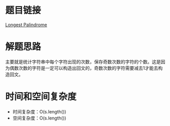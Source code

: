 # 题目链接

[Longest Palindrome](https://leetcode.com/problems/longest-palindrome/)

# 解题思路

主要就是统计字符串中每个字符出现的次数，保存奇数次数的字符的个数。这是因为偶数次数的字符是一定可以构造出回文的，奇数次数的字符需要减去1才能去构造回文。

# 时间和空间复杂度

- 时间复杂度：O(s.length())
- 空间复杂度：O(s.length())
